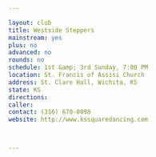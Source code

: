 ```yaml
---

layout: club
title: Westside Steppers
mainstream: yes
plus: no
advanced: no
rounds: no
schedule: 1st &amp; 3rd Sunday, 7:00 PM
location: St. Francis of Assisi Church
address: St. Clare Hall, Wichita, KS
state: KS
directions: 
caller: 
contact: (316) 670-0098
website: http://www.kssquaredancing.com



---
```


